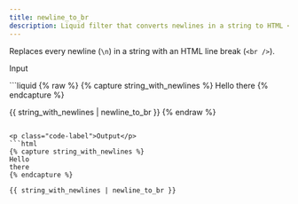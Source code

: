 ```yaml
---
title: newline_to_br
description: Liquid filter that converts newlines in a string to HTML <br /> tags.
---
```


Replaces every newline (`\n`) in a string with an HTML line break (`<br />`).

<p class="code-label">Input</p>
```liquid
{% raw %}
{% capture string_with_newlines %}
Hello
there
{% endcapture %}

{{ string_with_newlines | newline_to_br }}
{% endraw %}
```

<p class="code-label">Output</p>
```html
{% capture string_with_newlines %}
Hello
there
{% endcapture %}

{{ string_with_newlines | newline_to_br }}
```
